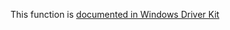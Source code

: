 This function is [documented in Windows Driver Kit](https://learn.microsoft.com/en-us/windows-hardware/drivers/ddi/ntifs/nf-ntifs-ntopenthreadtoken)
